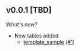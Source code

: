 ## v0.0.1 [TBD]

_What's new?_

- New tables added
  - [template_sample](https://hub.steampipe.io/plugins/turbot/template/tables/template_sample) ([#1](https://github.com/turbot/steampipe-plugin-template/pull/1))
